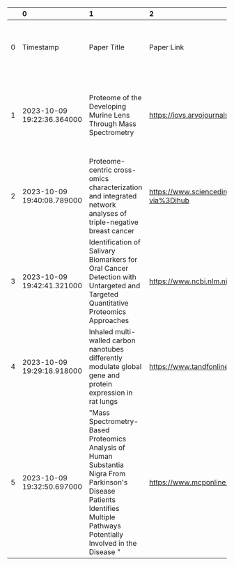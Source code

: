 |    | 0                          | 1                                                                                                                                                                           | 2                                                                              | 3        | 4             | 5                       | 6                                              | 7                                                     | 8                                                                                                     | 9                                                     | 10                                                   | 11                                      | 12                                                                                                                                                                                                                                                                                                                                                                                                                                                                                                                     | 13                                        | 14                     | 15                                    | 16                | 17                                                                             | 18                                    | 19                                                                                                                                                                 | 20                                         | 21                                    | 22                                         | 23                                                                                                                                                                                                                                                                                                                                                                                                                                                                                                                     | 24             | 25                       | 26      | 27             | 28        |
|---:|:---------------------------|:----------------------------------------------------------------------------------------------------------------------------------------------------------------------------|:-------------------------------------------------------------------------------|:---------|:--------------|:------------------------|:-----------------------------------------------|:------------------------------------------------------|:------------------------------------------------------------------------------------------------------|:------------------------------------------------------|:-----------------------------------------------------|:----------------------------------------|:-----------------------------------------------------------------------------------------------------------------------------------------------------------------------------------------------------------------------------------------------------------------------------------------------------------------------------------------------------------------------------------------------------------------------------------------------------------------------------------------------------------------------|:------------------------------------------|:-----------------------|:--------------------------------------|:------------------|:-------------------------------------------------------------------------------|:--------------------------------------|:-------------------------------------------------------------------------------------------------------------------------------------------------------------------|:-------------------------------------------|:--------------------------------------|:-------------------------------------------|:-----------------------------------------------------------------------------------------------------------------------------------------------------------------------------------------------------------------------------------------------------------------------------------------------------------------------------------------------------------------------------------------------------------------------------------------------------------------------------------------------------------------------|:---------------|:-------------------------|:--------|:---------------|:----------|
|  0 | Timestamp                  | Paper Title                                                                                                                                                                 | Paper Link                                                                     | PMID ID  | PRIDE ID      | Organism                | Tissue                                         | Groups                                                | Experimental Variables                                                                                | Number of Samples per Group (n)                       | Total Number of Samples (n)                          | Sample Annotation File Available? (Y/N) | Link or description for Sample Annotation File                                                                                                                                                                                                                                                                                                                                                                                                                                                                         | Data type (Phosphorylation vs Expression) | Label free or labeled? | If Labeled, which label? (TMT, iTRAQ) | Fractioned? (Y/N) | Which Software? (PEAKS, ProteomeDiscoverer, Scaffold, MaxQuant, OpenMS, Other) | Peptide level matrix available? (Y/N) | Link or description for Peptide Data Matrix File                                                                                                                   | Size of Peptide Matrix (Peptide x Samples) | Protein level matrix available? (Y/N) | Size of Protein Matrix (Protein x Samples) | Link or description for Protein Data Matrix File                                                                                                                                                                                                                                                                                                                                                                                                                                                                       | TMT info (Y/N) | SEARCH file w/MetO (Y/N) | Enzymes | RAW file (Y/N) | Your Name |
|  1 | 2023-10-09 19:22:36.364000 | Proteome of the Developing Murine Lens Through Mass Spectrometry                                                                                                            | https://iovs.arvojournals.org/article.aspx?articleid=2670138                   | 29332127 | PXD006381     | Mus musculus (mouse)    | Lens of camera-type eye                        | WT                                                    | Time points: Embryonic day 15 (E15) and 18 (E18) and postnatal day 0 (P0), 3 (P3), 6 (P6), and 9 (P9) | 3 biological replicates for each subgroup (timepoint) | Total: 18 (3*6 = biological replicates x nTimepoint) | Y                                       | https://arvo.silverchair-cdn.com/arvo/content_public/journal/iovs/936670/iovs-58-13-55_s17.xlsx?Expires=1694527471&Signature=mHlI~HEy-FgNjqxvb94lFXK~l~HNZu~3jqskFnU~EYhunLtPRQBIvMmRPoXClW6m-gQDd4hjZ2XtUuEwIsyDgOKhoRN0odhGEgeFMbA5mtIAVwYy3XZ~Xkv5NfoFbU7RWjuwOOk4JgGc3TWGBVtsAZWfIIFIYwqt65MkdOQNNxi-xffZN3-ft4710Zavg6D6YhcHe-po3WVQ1iWPMOJqHESL~cmFOPgB40qAD1PZq7WInSAKoH7n-vodUu-KfsJLHxWwrAg55fGqUc0yodOU1foOHgtZjWl15-AgZKdbAks2oONvcJbGYRV0UBal3L-IiTHEdGYTgAcx52ygO9mcLg__&Key-Pair-Id=APKAIE5G5CRDK6RD3PGA | Protein Expression                        | Labeled                | TMT                                   | N                 | ProteomeDiscoverer                                                             | nan                                   | nan                                                                                                                                                                | nan                                        | Yes                                   | 6076 x 18                                  | https://arvo.silverchair-cdn.com/arvo/content_public/journal/iovs/936670/iovs-58-13-55_s01.xlsx?Expires=1694031584&Signature=SUvzQSU~dLy4kqmfCuSnLGjQ8Zt3tkeO7ycfMXP3ZDy69blYWJ6F0vQHiuXABG95NBlkmYCAq8QwV-INWSlL5HadM2N0m4Y1oXEDT8EX4rGLUazyDQRGSiOjIA~FTBFAcv70stq5Rzch7SFdDuPuoejE5XC5pKVEVET0ZsHi5dpGySWBoXnbVDa2WgQupcW4GcvuDV7Ts1JBGq0lw28Bbkqd7Hl0Y0E5MayIi0VKVTFjctGEexOHaZ9~fykVpk3tgo3oAJs6UzRJQQZKZTp4knFd8Oe2YTvNifY4C7xuqKhvMb~vxcP8QR3myiBDDpkXwgkevItqF5yXF-fIqZpSwg__&Key-Pair-Id=APKAIE5G5CRDK6RD3PGA | nan            | nan                      | trypsin | nan            | nan       |
|  2 | 2023-10-09 19:40:08.789000 | Proteome-centric cross-omics characterization and integrated network analyses of triple-negative breast cancer                                                              | https://www.sciencedirect.com/science/article/pii/S2211124722001875?via%3Dihub | 35235781 | IPX0003222000 | Human                   | Breast tumor and non-cancerous adjacent tissue | FUSCCTNBC cohort                                      | Breast cancer and non-cancerous tissue                                                                | 90 FUSCCTNBC cohort                                   | Total: 90                                            | Y                                       | https://ars.els-cdn.com/content/image/1-s2.0-S2211124722001875-mmc2.xlsx                                                                                                                                                                                                                                                                                                                                                                                                                                               | Phosphorylation                           | Label free             | nan                                   | N                 | MaxQuant                                                                       | Yes                                   | https://ars.els-cdn.com/content/image/1-s2.0-S2211124722001875-mmc3.xlsx                                                                                           | 20069 x 86, 70                             | Y                                     | 7531 x 82, 66                              | https://ars.els-cdn.com/content/image/1-s2.0-S2211124722001875-mmc3.xlsx                                                                                                                                                                                                                                                                                                                                                                                                                                               | nan            | nan                      | Trypsin | nan            | nan       |
|  3 | 2023-10-09 19:42:41.321000 | Identification of Salivary Biomarkers for Oral Cancer Detection with Untargeted and Targeted Quantitative Proteomics Approaches                                             | https://www.ncbi.nlm.nih.gov/pmc/articles/PMC6731081/                          | 31253657 | PXD008655     | Human                   | Saliva                                         | HC, OPMD, OSCC cohorts                                | healthy, potentially malignant, oral squamous cell carcinoma                                          | 115 HC, 116 OPMD, 117 OSCC                            | Total: 348                                           | Y                                       | https://www.ncbi.nlm.nih.gov/pmc/articles/PMC6731081/bin/152475_0_supp_321761_pqpfdb.xlsx                                                                                                                                                                                                                                                                                                                                                                                                                              | Protein expression                        | Labeled                | iTRAQ                                 | Y                 | Proteome Discoverer                                                            | Y                                     | https://www.ncbi.nlm.nih.gov/pmc/articles/PMC6731081/bin/152475_0_supp_321762_pqpfdb.xlsx                                                                          | 45062 x 348                                | No                                    | 1838 x 348                                 | nan                                                                                                                                                                                                                                                                                                                                                                                                                                                                                                                    | Y              | nan                      | Trypsin | nan            | nan       |
|  4 | 2023-10-09 19:29:18.918000 | Inhaled multi-walled carbon nanotubes differently modulate global gene and protein expression in rat lungs                                                                  | https://www.tandfonline.com/doi/full/10.1080/17435390.2020.1851418             | 33332178 | PXD029842     | Rattus norvegicus (rat) | Lung tissue                                    | Multi-walled carbon nanotubes inhaled: NM-401, NM-403 | Recovery Period (RP): 3/30/90/180 days, Dosage: High, Low                                             | 6 rats for each group                                 | Total: 48 (6 x nRP x nDosage = 6 x 4 x 2)            | N                                       | nan                                                                                                                                                                                                                                                                                                                                                                                                                                                                                                                    | Protein Expression                        | Label Free             | nan                                   | N                 | MaxQuant                                                                       | N                                     | nan                                                                                                                                                                | nan                                        | Yes                                   | 1175 x 48                                  | https://www.tandfonline.com/doi/suppl/10.1080/17435390.2020.1851418?scroll=top&role=tab#:~:text=Share-,Download,-figshare -Supplementary file 8                                                                                                                                                                                                                                                                                                                                                                        | nan            | nan                      | trypsin | nan            | nan       |
|  5 | 2023-10-09 19:32:50.697000 | "Mass Spectrometry-Based Proteomics Analysis of Human Substantia Nigra From Parkinson's Disease Patients Identifies Multiple Pathways Potentially Involved in the Disease " | https://www.mcponline.org/article/S1535-9476(22)00260-2/fulltext               | 36423813 | nan           | Human                   | Substantia Nigra                               | Parkinson's vs healthy                                | Main and replication experiment; FDR calculation with and without permutations in groups              | 15 for each group                                     | 15*2 = 30 samples total                              | Y                                       | http://efaidnbmnnnibpcajpcglclefindmkaj/https://www.mcponline.org/cms/10.1016/j.mcpro.2022.100452/attachment/bd62a816-b040-43ea-b97e-410198cdacb7/mmc8.pdf                                                                                                                                                                                                                                                                                                                                                             | "Protein Expression "                     | Label Free             | nan                                   | N                 | ProteomeDiscoverer                                                             | Yes                                   | https://www.mcponline.org/cms/10.1016/j.mcpro.2022.100280/attachment/439cf0fb-1eac-48a2-b7ae-ab88bb45fc83/mmc6.xlsx -Given in 2nd coloumn of supplementary data S1 | 134787 x 66                                | Yes                                   | 9743 x 30                                  | Given in 1st column of supplementary data S1                                                                                                                                                                                                                                                                                                                                                                                                                                                                           | nan            | nan                      | Trypsin | nan            | nan       |